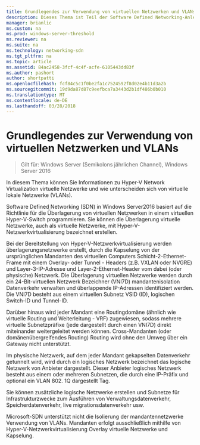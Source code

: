 ```yaml
---
title: Grundlegendes zur Verwendung von virtuellen Netzwerken und VLANs
description: Dieses Thema ist Teil der Software Defined Networking-Anleitung für zum Verwalten von Mandantenworkloads und virtuellen Netzwerken in Windows Server2016.
manager: brianlic
ms.custom: na
ms.prod: windows-server-threshold
ms.reviewer: na
ms.suite: na
ms.technology: networking-sdn
ms.tgt_pltfrm: na
ms.topic: article
ms.assetid: 84ac2458-3fcf-4c4f-acfe-6105443dd83f
ms.author: pashort
author: shortpatti
ms.openlocfilehash: fcf84c5c1f0be2fa1c7524592f8d02e4b11d3a2b
ms.sourcegitcommit: 19d9da87d87c9eefbca7a3443d2b1df486b0b010
ms.translationtype: MT
ms.contentlocale: de-DE
ms.lasthandoff: 03/28/2018
---
```

# <a name="understanding-usage-of-virtual-networks-and-vlans"></a>Grundlegendes zur Verwendung von virtuellen Netzwerken und VLANs

>Gilt für: Windows Server (Semikolons jährlichen Channel), Windows Server 2016

In diesem Thema können Sie Informationen zu Hyper-V Network Virtualization virtuelle Netzwerke und wie unterscheiden sich von virtuelle lokale Netzwerke (VLANs).  
  
Software Defined Networking (SDN) in Windows Server2016 basiert auf die Richtlinie für die Überlagerung von virtuellen Netzwerken in einem virtuellen Hyper-V-Switch programmieren. Sie können die Überlagerung virtuelle Netzwerke, auch als virtuelle Netzwerke, mit Hyper-V-Netzwerkvirtualisierung bezeichnet erstellen.   
  
Bei der Bereitstellung von Hyper-V-Netzwerkvirtualisierung werden überlagerungsnetzwerke erstellt, durch die Kapselung von der ursprünglichen Mandanten des virtuellen Computers Schicht-2-Ethernet-Frame mit einem Overlay- oder Tunnel - Headers (z.B. VXLAN oder NVGRE) und Layer-3-IP-Adresse und Layer-2-Ethernet-Header vom dabei (oder physische) Netzwerk. Die Überlagerung virtuellen Netzwerke werden durch ein 24-Bit-virtuellen Netzwerk Bezeichner (VNI7D) mandantenisolation Datenverkehr verwalten und überlappende IP-Adressen identifiziert werden. Die VNI7D besteht aus einem virtuellen Subnetz VSID (ID), logischen Switch-ID und Tunnel-ID.  
  
Darüber hinaus wird jeder Mandant eine Routingdomäne (ähnlich wie virtuelle Routing und Weiterleitung - VRF) zugewiesen, sodass mehrere virtuelle Subnetzpräfixe (jede dargestellt durch einen VNI7D) direkt miteinander weitergeleitet werden können. Cross-Mandanten (oder domänenübergreifendes Routing) Routing wird ohne den Umweg über ein Gateway nicht unterstützt.   
  
Im physische Netzwerk, auf dem jeder Mandant gekapselten Datenverkehr getunnelt wird, wird durch ein logisches Netzwerk bezeichnet das logische Netzwerk von Anbieter dargestellt. Dieser Anbieter logisches Netzwerk besteht aus einem oder mehreren Subnetzen, die durch eine IP-Präfix und optional ein VLAN 802. 1Q dargestellt Tag.  
  
Sie können zusätzliche logische Netzwerke erstellen und Subnetze für Infrastrukturzwecke zum Ausführen von Verwaltungsdatenverkehr, Speicherdatenverkehr, live migrationsdatenverkehr usw.  
  
Microsoft-SDN unterstützt nicht die Isolierung der mandantennetzwerke Verwendung von VLANs. Mandanten erfolgt ausschließlich mithilfe von Hyper-V-Netzwerkvirtualisierung Overlay virtuelle Netzwerke und Kapselung. 


